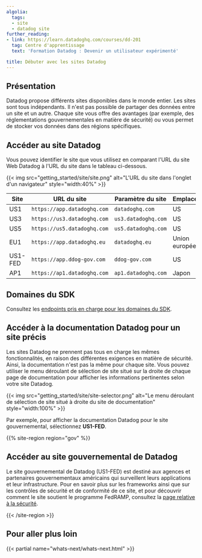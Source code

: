 ```yaml
---
algolia:
  tags:
  - site
  - datadog site
further_reading:
- link: https://learn.datadoghq.com/courses/dd-201
  tag: Centre d'apprentissage
  text: 'Formation Datadog : Devenir un utilisateur expérimenté'

title: Débuter avec les sites Datadog
---
```


## Présentation

Datadog propose différents sites disponibles dans le monde entier. Les sites sont tous indépendants. Il n'est pas possible de partager des données entre un site et un autre. Chaque site vous offre des avantages (par exemple, des réglementations gouvernementales en matière de sécurité) ou vous permet de stocker vos données dans des régions spécifiques.

## Accéder au site Datadog

Vous pouvez identifier le site que vous utilisez en comparant l'URL du site Web Datadog à l'URL du site dans le tableau ci-dessous.

{{< img src="getting_started/site/site.png" alt="L'URL du site dans l'onglet d'un navigateur" style="width:40%" >}}

| Site    | URL du site                    | Paramètre du site      | Emplacement |
|---------|-----------------------------|---------------------|----------|
| US1     | `https://app.datadoghq.com` | `datadoghq.com`     | US       |
| US3     | `https://us3.datadoghq.com` | `us3.datadoghq.com` | US       |
| US5     | `https://us5.datadoghq.com` | `us5.datadoghq.com` | US       |
| EU1     | `https://app.datadoghq.eu`  | `datadoghq.eu`      | Union européenne       |
| US1-FED | `https://app.ddog-gov.com`  | `ddog-gov.com`      | US       |
| AP1     | `https://ap1.datadoghq.com` | `ap1.datadoghq.com` | Japon |

## Domaines du SDK

Consultez les [endpoints pris en charge pour les domaines du SDK][2].

## Accéder à la documentation Datadog pour un site précis

Les sites Datadog ne prennent pas tous en charge les mêmes fonctionnalités, en raison des différentes exigences en matière de sécurité. Ainsi, la documentation n'est pas la même pour chaque site. Vous pouvez utiliser le menu déroulant de sélection de site situé sur la droite de chaque page de documentation pour afficher les informations pertinentes selon votre site Datadog.

{{< img src="getting_started/site/site-selector.png" alt="Le menu déroulant de sélection de site situé à droite du site de documentation" style="width:100%" >}}

Par exemple, pour afficher la documentation Datadog pour le site gouvernemental, sélectionnez **US1-FED**.

{{% site-region region="gov" %}}

## Accéder au site gouvernemental de Datadog

Le site gouvernemental de Datadog (US1-FED) est destiné aux agences et partenaires gouvernementaux américains qui surveillent leurs applications et leur infrastructure. Pour en savoir plus sur les frameworks ainsi que sur les contrôles de sécurité et de conformité de ce site, et pour découvrir comment le site soutient le programme FedRAMP, consultez la [page relative à la sécurité][1].

[1]: https://www.datadoghq.com/security/
{{< /site-region >}}

## Pour aller plus loin

{{< partial name="whats-next/whats-next.html" >}}

[2]: /fr/real_user_monitoring/#supported-endpoints-for-sdk-domains

